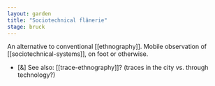```yaml
---  
layout: garden
title: "Sociotechnical flânerie"
stage: bruck
---
```


An alternative to conventional [[ethnography]]. Mobile observation of [[sociotechnical-systems]], on foot or otherwise.

- [&] See also: [[trace-ethnography]]? (traces in the city vs. through technology?)